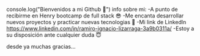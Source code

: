 console.log("Bienvenidos a mi Github 🤠")
info sobre mi:
-A punto de recibirme en Henry bootcamp de full stack 😎
-Me encanta desarrollar nuevos proyectos y practicar nuevas tecnologias 👀
-Mi link de Linkedln https://www.linkedin.com/in/ramiro-ignacio-lizarraga-3a9b0311a/
-Estoy a su disposición ante cualquier duda 😇

desde ya muchas gracias...
